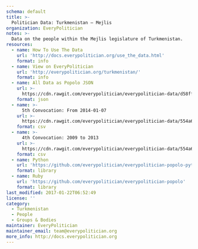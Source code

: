 ```yaml
---
schema: default
title: >-
  Politician Data: Turkmenistan — Mejlis
organization: EveryPolitician
notes: >-
  Data on the people within the Mejlis legislature of Turkmenistan.
resources:
  - name: How To Use The Data
    url: 'http://docs.everypolitician.org/use_the_data.html'
    format: info
  - name: View on EveryPolitician
    url: 'http://everypolitician.org/turkmenistan/'
    format: info
  - name: All Data as Popolo JSON
    url: >-
      https://cdn.rawgit.com/everypolitician/everypolitician-data/d58ffa4237941194ed10fcffdd777ebb752c306f/data/Turkmenistan/Mejlis/ep-popolo-v1.0.json
    format: json
  - name: >-
      5th Convocation: From 2014-01-07
    url: >-
      https://cdn.rawgit.com/everypolitician/everypolitician-data/554a6cb306153130ac5558e4c015471d63e57cb7/data/Turkmenistan/Mejlis/term-5.csv
    format: csv
  - name: >-
      4th Convocation: 2009 to 2013
    url: >-
      https://cdn.rawgit.com/everypolitician/everypolitician-data/554a6cb306153130ac5558e4c015471d63e57cb7/data/Turkmenistan/Mejlis/term-4.csv
    format: csv
  - name: Python
    url: 'https://github.com/everypolitician/everypolitician-popolo-python'
    format: library
  - name: Ruby
    url: 'https://github.com/everypolitician/everypolitician-popolo'
    format: library
last_modified: 2017-01-22T06:52:49
license: ''
category:
  - Turkmenistan
  - People
  - Groups & Bodies
maintainer: EveryPolitician
maintainer_email: team@everypolitician.org
more_info: http://docs.everypolitician.org
---
```

